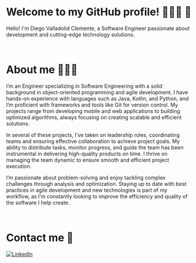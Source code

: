 # Welcome to my GitHub profile! 👨🏻‍💻 :rocket:
Hello! I'm Diego Valladolid Clemente, a Software Engineer passionate about development and cutting-edge technology solutions.

<br>

# About me 🧑🏻‍💻
I’m an Engineer specializing in Software Engineering with a solid background in object-oriented programming and agile development. I have hands-on experience with languages such as Java, Kotlin, and Python, and I’m proficient with frameworks and tools like Git for version control. My projects range from developing mobile and web applications to building optimized algorithms, always focusing on creating scalable and efficient solutions.

In several of these projects, I’ve taken on leadership roles, coordinating teams and ensuring effective collaboration to achieve project goals. My ability to distribute tasks, monitor progress, and guide the team has been instrumental in delivering high-quality products on time. I thrive on managing the team dynamic to ensure smooth and efficient project execution.

I’m passionate about problem-solving and enjoy tackling complex challenges through analysis and optimization. Staying up to date with best practices in agile development and new technologies is part of my workflow, as I’m constantly looking to improve the efficiency and quality of the software I help create.

<br>

# Contact me 📩
[![LinkedIn](https://img.shields.io/badge/LINKEDIN-Diego_Valladolid_Clemente-1877F2?style=for-the-badge&logo=linkedin&logoColor=white)](http://www.linkedin.com/in/diego-valladolid-clemente)

